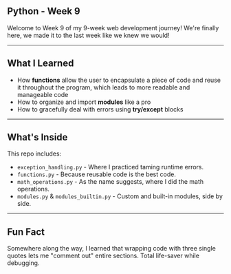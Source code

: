 ## Python - Week 9

Welcome to Week 9 of my 9-week web development journey! We're finally here, we made it to the last week like we knew we would!

---

## What I Learned

- How **functions** allow the user to encapsulate a piece of code and reuse it throughout the program, which leads to more readable and manageable code
- How to organize and import **modules** like a pro
- How to gracefully deal with errors using **try/except** blocks

---

## What's Inside

This repo includes:

- `exception_handling.py` - Where I practiced taming runtime errors.
- `functions.py` - Because reusable code is the best code.
- `math_operations.py` - As the name suggests, where I did the math operations.
- `modules.py` & `modules_builtin.py` - Custom and built-in modules, side by side.

---

## Fun Fact

Somewhere along the way, I learned that wrapping code with three single quotes lets me "comment out" entire sections. Total life-saver while debugging.
